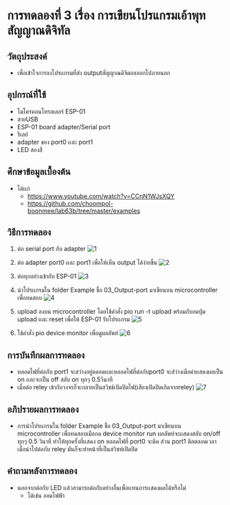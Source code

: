 # การทดลองที่ 3 เรื่อง การเขียนโปรแกรมเอ้าพุทสัญญาณดิจิทัล

## วัตถุประสงค์
* เพื่อเข้าใจการลงโปรเเกรมที่ส่ง outputสัญญาณดิจิตอลออกไปภายนอก

## อุปกรณ์ที่ใช้
* ไมโครคอนโทรลเลอร์ ESP-01
* สายUSB
* ESP-01 board adapter/Serial port
* รีเลย์
* adapter ของ port0 เเละ port1
* LED สองสี

## ศึกษาข้อมูลเบื้องต้น
* ได้เเก่
  * https://www.youtube.com/watch?v=CCnN1WJsXQY
  * https://github.com/choompol-boonmee/lab63b/tree/master/examples

## วิธีการทดลอง
1. ต่อ serial port กับ adapter
![1](https://user-images.githubusercontent.com/80879503/112349488-596e1a80-8cfb-11eb-8c74-5bd3aa986ac5.jpg)


2. ต่อ adapter port0 เเละ port1 เพื่อให้เห็น output ได้ง่ายขึ้น
![2](https://user-images.githubusercontent.com/80879503/112349891-b2d64980-8cfb-11eb-948e-e03cf7208eb4.jpg)


3. ต่อทุกอย่างเข้ากับ ESP-01
![3](https://user-images.githubusercontent.com/80879503/112351071-25472980-8cfc-11eb-9169-9864ab6dcc7a.jpg)


4. นำโปรเเกรมใน folder Example ชื่อ 03_Output-port มาเขียนบน microcontroller เพื่อทดสอบ
![4](https://user-images.githubusercontent.com/80879503/112351404-722b0000-8cfc-11eb-8a14-87a817473c36.jpg)

5. upload ลงบน microcontroller โดยใช้คำสั่ง pio run -t upload พร้อมกับกดปุ่ม upload เเละ reset เพื่อให้ ESP-01 รับโปรเเกรม
![5](https://user-images.githubusercontent.com/80879503/112351705-b28a7e00-8cfc-11eb-871d-0947de4f579d.jpg)

6. ใช้คำสั่ง pio device monitor เพื่อดูผลลัพท์
![6](https://user-images.githubusercontent.com/80879503/112351976-f4b3bf80-8cfc-11eb-91ef-414eec2ed6cf.jpg)

## การบันทึกผลการทดลอง
* หลอดไฟที่ต่อกับ port1 จะสว่างอยู่ตลอดเเละหลอดไฟที่ต่อกับport0 จะส่ว่างเมือค่าเเสดงผลเป็น on เเละจะเป็น off สลับ on ทุกๆ 0.5วินาที
* เมื่อต่อ reley เข้ากับวงจรก็จะกลายเป็นสวิชช์เปิดปิดไฟ(เสียงเปิดปิดเกิดจากreley)
![7](https://user-images.githubusercontent.com/80879503/112352831-b4087600-8cfd-11eb-8f78-cace4ca87435.jpg)

## อภิปรายผลการทดลอง
* การนำโปรเเกรมใน folder Example ชื่อ 03_Output-port มาเขียนบน microcontroller เพื่อทดสอบเมือกด device monitor run ผลลัพท์จะเเสดงสลับ on/off ทุกๆ 0.5 วินาที ทำให้ทุกครั้งที่เเสดง on หลอดไฟที่ port0 จะติด ส่วน port1 ติลตลอดเวลา เมื่อนำไปต่อกับ reley มันก็จะทำหน้าที่เป็นสวิซท์เปิดปิด

## คำถามหลังการทดลอง
* นอกจากต่อกับ LED เเล้วสามารถต่อกับอย่างอื่นเพื่อเเทนการเเสดงผลได้หรือไม่
  * ได้เช่น ออดไฟฟ้า
